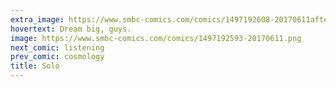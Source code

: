 ```yaml
---
extra_image: https://www.smbc-comics.com/comics/1497192608-20170611after.png
hovertext: Dream big, guys.
image: https://www.smbc-comics.com/comics/1497192593-20170611.png
next_comic: listening
prev_comic: cosmology
title: Solo
---
```



